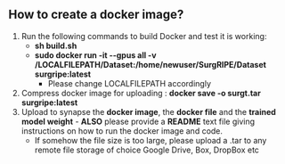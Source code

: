 ## How to create a docker image?
1. Run the following commands to build Docker and test it is working: 
   + **sh build.sh**
   + **sudo docker run -it --gpus all -v /LOCALFILEPATH/Dataset:/home/newuser/SurgRIPE/Dataset surgripe:latest**
     - Please change LOCALFILEPATH accordingly
2. Compress docker image for uploading : **docker save -o surgt.tar surgripe:latest**
3. Upload to synapse the **docker image**, the **docker file** and the **trained model weight** -  **ALSO** please provide a **README** text file giving instructions on how to run the docker image and code.
    + If somehow the file size is too large, please upload a .tar to any remote file storage of choice Google Drive, Box, DropBox etc

